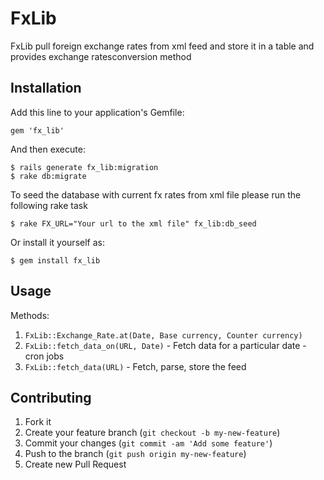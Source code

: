 # FxLib

FxLib pull foreign exchange rates from xml feed and store it in a table and provides exchange ratesconversion method

## Installation

Add this line to your application's Gemfile:

    gem 'fx_lib'

And then execute:

    $ rails generate fx_lib:migration
    $ rake db:migrate

To seed the database with current fx rates from xml file please run the following rake task

    $ rake FX_URL="Your url to the xml file" fx_lib:db_seed

Or install it yourself as:

    $ gem install fx_lib

## Usage

Methods:
1. `FxLib::Exchange_Rate.at(Date, Base currency, Counter currency)`
2. `FxLib::fetch_data_on(URL, Date)` - Fetch data for a particular date - cron jobs
3. `FxLib::fetch_data(URL)` - Fetch, parse, store the feed

## Contributing

1. Fork it
2. Create your feature branch (`git checkout -b my-new-feature`)
3. Commit your changes (`git commit -am 'Add some feature'`)
4. Push to the branch (`git push origin my-new-feature`)
5. Create new Pull Request

